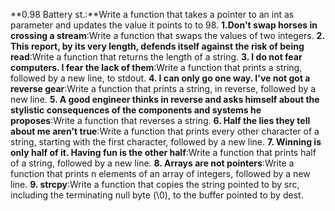 **0.98 Battery st.:**Write a function that takes a pointer to an int as parameter and updates the value it points to to 98.
**1.Don't swap horses in crossing a stream**:Write a function that swaps the values of two integers.
**2. This report, by its very length, defends itself against the risk of being read**:Write a function that returns the length of a string.
**3. I do not fear computers. I fear the lack of them**:Write a function that prints a string, followed by a new line, to stdout.
**4. I can only go one way. I've not got a reverse gear**:Write a function that prints a string, in reverse, followed by a new line.
**5. A good engineer thinks in reverse and asks himself about the stylistic consequences of the components and systems he proposes**:Write a function that reverses a string.
**6. Half the lies they tell about me aren't true**:Write a function that prints every other character of a string, starting with the first character, followed by a new line.
**7. Winning is only half of it. Having fun is the other half**:Write a function that prints half of a string, followed by a new line.
**8. Arrays are not pointers**:Write a function that prints n elements of an array of integers, followed by a new line.
**9. strcpy**:Write a function that copies the string pointed to by src, including the terminating null byte (\0), to the buffer pointed to by dest.
